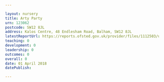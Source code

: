 ```yaml
---

layout: nursery
title: Arty Party
urn: 123062
postcode: SW12 8JL
address: Kalos Centre, 48 Endlesham Road, Balham, SW12 8JL
latestReportUrl: https://reports.ofsted.gov.uk/provider/files/1112503/urn/123062.pdf
teaching: 0
development: 0
leadership: 0
outcomes: 0
overall: 0
date: 01 April 2018 
datePublish: 

---
```

